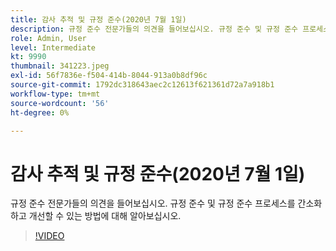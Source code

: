 ```yaml
---
title: 감사 추적 및 규정 준수(2020년 7월 1일)
description: 규정 준수 전문가들의 의견을 들어보십시오. 규정 준수 및 규정 준수 프로세스를 간소화하고 개선할 수 있는 방법에 대해 알아보십시오.
role: Admin, User
level: Intermediate
kt: 9990
thumbnail: 341223.jpeg
exl-id: 56f7836e-f504-414b-8044-913a0b8df96c
source-git-commit: 1792dc318643aec2c12613f621361d72a7a918b1
workflow-type: tm+mt
source-wordcount: '56'
ht-degree: 0%

---
```


# 감사 추적 및 규정 준수(2020년 7월 1일)

규정 준수 전문가들의 의견을 들어보십시오. 규정 준수 및 규정 준수 프로세스를 간소화하고 개선할 수 있는 방법에 대해 알아보십시오.

>[!VIDEO](https://video.tv.adobe.com/v/341223/?quality=12&learn=on)

